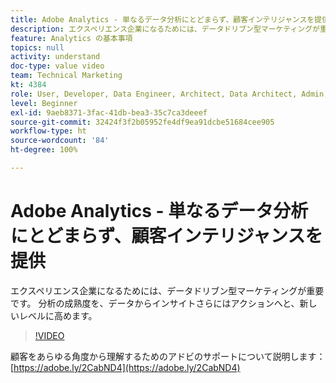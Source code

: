 ```yaml
---
title: Adobe Analytics - 単なるデータ分析にとどまらず、顧客インテリジャンスを提供
description: エクスペリエンス企業になるためには、データドリブン型マーケティングが重要です。 分析の成熟度を、データからインサイトさらにはアクションへと、新しいレベルに高めます。
feature: Analytics の基本事項
topics: null
activity: understand
doc-type: value video
team: Technical Marketing
kt: 4384
role: User, Developer, Data Engineer, Architect, Data Architect, Admin, Leader
level: Beginner
exl-id: 9aeb8371-3fac-41db-bea3-35c7ca3deeef
source-git-commit: 32424f3f2b05952fe4df9ea91dcbe51684cee905
workflow-type: ht
source-wordcount: '84'
ht-degree: 100%

---
```


# Adobe Analytics - 単なるデータ分析にとどまらず、顧客インテリジャンスを提供

エクスペリエンス企業になるためには、データドリブン型マーケティングが重要です。 分析の成熟度を、データからインサイトさらにはアクションへと、新しいレベルに高めます。

>[!VIDEO](https://video.tv.adobe.com/v/31502/?quality=12)

顧客をあらゆる角度から理解するためのアドビのサポートについて説明します：[https://adobe.ly/2CabND4](https://adobe.ly/2CabND4)
